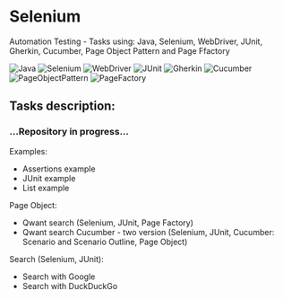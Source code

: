 # Selenium
Automation Testing - Tasks using: Java, Selenium, WebDriver, JUnit, Gherkin, Cucumber, Page Object Pattern and Page Ffactory

![Java](https://img.shields.io/badge/-JAVA-0A1A5A?style=flat&logo=java)
![Selenium](https://img.shields.io/badge/-Selenium-0A1A5A?style=flat&logo=selenium)
![WebDriver](https://img.shields.io/badge/-WebDriver-0A1A5A?style=flat&logo=webdriver)
![JUnit](https://img.shields.io/badge/-JUnit-0A1A5A?style=flat&logo=junit)
![Gherkin](https://img.shields.io/badge/-Gherkin-0A1A5A?style=flat&logo=java)
![Cucumber](https://img.shields.io/badge/-Cucumber-0A1A5A?style=flat&logo=selenium)
![PageObjectPattern](https://img.shields.io/badge/-PageObjectPattern-0A1A5A?style=flat&logo=pageobjectpattern)
![PageFactory](https://img.shields.io/badge/-PageFactory-0A1A5A?style=flat&logo=pagefactory)

## Tasks description:
### **...Repository in progress...**

Examples:
* Assertions example
* JUnit example
* List example

Page Object:
* Qwant search (Selenium, JUnit, Page Factory)
* Qwant search Cucumber - two version (Selenium, JUnit, Cucumber: Scenario and Scenario Outline, Page Object)

Search (Selenium, JUnit):
* Search with Google
* Search with DuckDuckGo